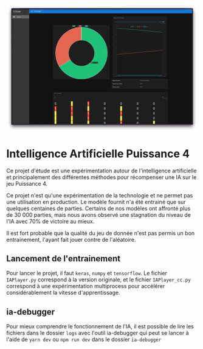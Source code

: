 ![Démonstration](demo.png)

# Intelligence Artificielle Puissance 4
Ce projet d'étude est une expérimentation autour de l'intelligence artificielle et principalement des différentes méthodes pour récompenser une IA sur le jeu Puissance 4.

Ce projet n'est qu'une expérimentation de la technologie et ne permet pas une utilisation en production. Le modèle fournit n'a été entrainé que sur quelques centaines de parties. Certains de nos modèles ont affronté plus de 30 000 parties, mais nous avons observé une stagnation du niveau de l'IA avec 70% de victoire au mieux.

Il est fort probable que la qualité du jeu de donnée n'est pas permis un bon entrainement, l'ayant fait jouer contre de l'aléatoire.

## Lancement de l'entrainement
Pour lancer le projet, il faut `keras`, `numpy` et `tensorflow`. Le fichier `IAPlayer.py` correspond à la version originale, et le fichier `IAPlayer_cc.py` correspond à une expérimentation multiprocess pour accélérer considérablement la vitesse d'apprentissage.

## ia-debugger
Pour mieux comprendre le fonctionnement de l'IA, il est possible de lire les fichiers dans le dossier `logs` avec l'outil ia-debugger qui peut se lancer à l'aide de `yarn dev` ou `npm run dev` dans le dossier `ia-debugger`